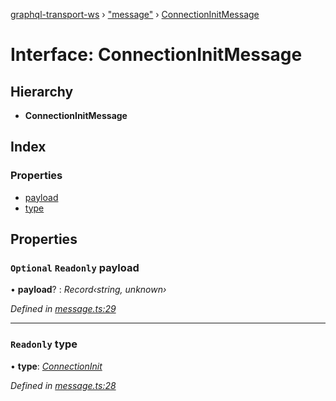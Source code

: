 [graphql-transport-ws](../README.md) › ["message"](../modules/_message_.md) › [ConnectionInitMessage](_message_.connectioninitmessage.md)

# Interface: ConnectionInitMessage

## Hierarchy

* **ConnectionInitMessage**

## Index

### Properties

* [payload](_message_.connectioninitmessage.md#optional-readonly-payload)
* [type](_message_.connectioninitmessage.md#readonly-type)

## Properties

### `Optional` `Readonly` payload

• **payload**? : *Record‹string, unknown›*

*Defined in [message.ts:29](https://github.com/enisdenjo/graphql-transport-ws/blob/1515fe2/src/message.ts#L29)*

___

### `Readonly` type

• **type**: *[ConnectionInit](../enums/_message_.messagetype.md#connectioninit)*

*Defined in [message.ts:28](https://github.com/enisdenjo/graphql-transport-ws/blob/1515fe2/src/message.ts#L28)*
